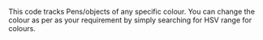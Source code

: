 This code tracks Pens/objects of any specific colour. You can change the colour as per as your requirement by simply searching for HSV range for colours.
